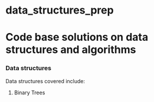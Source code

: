# data_structures_prep
# Code base solutions on data structures and algorithms

 <h3> Data structures </h3>
 Data structures covered include:
 <ol>
  <li> Binary Trees </li>
 </ol>


